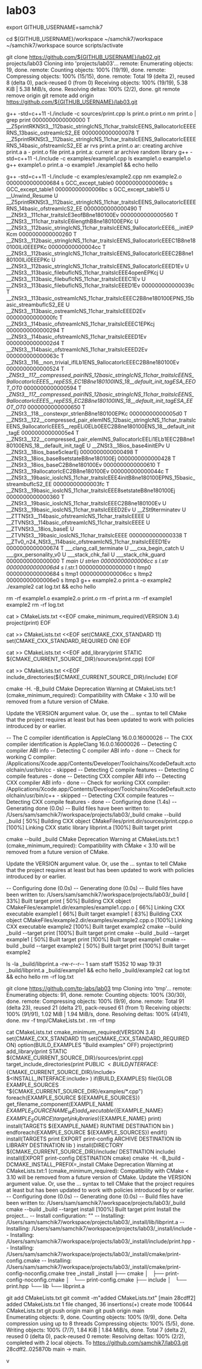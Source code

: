 # lab03
export GITHUB_USERNAME=samchik7



cd ${GITHUB_USERNAME}/workspace
~/samchik7/workspace ~/samchik7/workspace
source scripts/activate




git clone https://github.com/${GITHUB_USERNAME}/lab02.git projects/lab03
Cloning into 'projects/lab03'...
remote: Enumerating objects: 19, done.
remote: Counting objects: 100% (19/19), done.
remote: Compressing objects: 100% (15/15), done.
remote: Total 19 (delta 2), reused 8 (delta 0), pack-reused 0 (from 0)
Receiving objects: 100% (19/19), 5.38 KiB | 5.38 MiB/s, done.
Resolving deltas: 100% (2/2), done.
git remote remove origin
git remote add origin https://github.com/${GITHUB_USERNAME}/lab03.git



g++ -std=c++11 -I./include -c sources/print.cpp
ls print.o
print.o
nm print.o | grep print
0000000000000000 T __Z5printRKNSt3__112basic_stringIcNS_11char_traitsIcEENS_9allocatorIcEEEERNS_13basic_ostreamIcS2_EE
0000000000000078 T __Z5printRKNSt3__112basic_stringIcNS_11char_traitsIcEENS_9allocatorIcEEEERNS_14basic_ofstreamIcS2_EE
ar rvs print.a print.o
ar: creating archive print.a
a - print.o
file print.a
print.a: current ar archive random library
g++ -std=c++11 -I./include -c examples/example1.cpp
ls example1.o
example1.o
g++ example1.o print.a -o example1
./example1 && echo
hello




g++ -std=c++11 -I./include -c examples/example2.cpp
nm example2.o
0000000000000684 s GCC_except_table0
000000000000069c s GCC_except_table1
00000000000006bc s GCC_except_table15
                 U __Unwind_Resume
                 U __Z5printRKNSt3__112basic_stringIcNS_11char_traitsIcEENS_9allocatorIcEEEERNS_14basic_ofstreamIcS2_EE
0000000000000490 T __ZNSt3__111char_traitsIcE3eofB8ne180100Ev
0000000000000560 T __ZNSt3__111char_traitsIcE6lengthB8ne180100EPKc
                 U __ZNSt3__112basic_stringIcNS_11char_traitsIcEENS_9allocatorIcEEE6__initEPKcm
0000000000000260 T __ZNSt3__112basic_stringIcNS_11char_traitsIcEENS_9allocatorIcEEEC1B8ne180100ILi0EEEPKc
00000000000004cc T __ZNSt3__112basic_stringIcNS_11char_traitsIcEENS_9allocatorIcEEEC2B8ne180100ILi0EEEPKc
                 U __ZNSt3__112basic_stringIcNS_11char_traitsIcEENS_9allocatorIcEEED1Ev
                 U __ZNSt3__113basic_filebufIcNS_11char_traitsIcEEE4openEPKcj
                 U __ZNSt3__113basic_filebufIcNS_11char_traitsIcEEEC1Ev
                 U __ZNSt3__113basic_filebufIcNS_11char_traitsIcEEED1Ev
000000000000039c T __ZNSt3__113basic_ostreamIcNS_11char_traitsIcEEEC2B8ne180100EPNS_15basic_streambufIcS2_EE
                 U __ZNSt3__113basic_ostreamIcNS_11char_traitsIcEEED2Ev
00000000000000fc T __ZNSt3__114basic_ofstreamIcNS_11char_traitsIcEEEC1EPKcj
0000000000000294 T __ZNSt3__114basic_ofstreamIcNS_11char_traitsIcEEED1Ev
00000000000002d4 T __ZNSt3__114basic_ofstreamIcNS_11char_traitsIcEEED2Ev
000000000000063c T __ZNSt3__116__non_trivial_ifILb1ENS_9allocatorIcEEEC2B8ne180100Ev
0000000000000524 T __ZNSt3__117__compressed_pairINS_12basic_stringIcNS_11char_traitsIcEENS_9allocatorIcEEE5__repES5_EC1B8ne180100INS_18__default_init_tagESA_EEOT_OT0_
0000000000000594 T __ZNSt3__117__compressed_pairINS_12basic_stringIcNS_11char_traitsIcEENS_9allocatorIcEEE5__repES5_EC2B8ne180100INS_18__default_init_tagESA_EEOT_OT0_
0000000000000650 T __ZNSt3__118__constexpr_strlenB8ne180100EPKc
00000000000005d0 T __ZNSt3__122__compressed_pair_elemINS_12basic_stringIcNS_11char_traitsIcEENS_9allocatorIcEEE5__repELi0ELb0EEC2B8ne180100ENS_18__default_init_tagE
00000000000005e4 T __ZNSt3__122__compressed_pair_elemINS_9allocatorIcEELi1ELb1EEC2B8ne180100ENS_18__default_init_tagE
                 U __ZNSt3__18ios_base4initEPv
                 U __ZNSt3__18ios_base5clearEj
0000000000000498 T __ZNSt3__18ios_base8setstateB8ne180100Ej
0000000000000428 T __ZNSt3__18ios_baseC2B8ne180100Ev
0000000000000610 T __ZNSt3__19allocatorIcEC2B8ne180100Ev
000000000000044c T __ZNSt3__19basic_iosIcNS_11char_traitsIcEEE4initB8ne180100EPNS_15basic_streambufIcS2_EE
00000000000003fc T __ZNSt3__19basic_iosIcNS_11char_traitsIcEEE8setstateB8ne180100Ej
0000000000000360 T __ZNSt3__19basic_iosIcNS_11char_traitsIcEEEC2B8ne180100Ev
                 U __ZNSt3__19basic_iosIcNS_11char_traitsIcEEED2Ev
                 U __ZSt9terminatev
                 U __ZTTNSt3__114basic_ofstreamIcNS_11char_traitsIcEEEE
                 U __ZTVNSt3__114basic_ofstreamIcNS_11char_traitsIcEEEE
                 U __ZTVNSt3__18ios_baseE
                 U __ZTVNSt3__19basic_iosIcNS_11char_traitsIcEEEE
0000000000000338 T __ZTv0_n24_NSt3__114basic_ofstreamIcNS_11char_traitsIcEEED1Ev
0000000000000674 T ___clang_call_terminate
                 U ___cxa_begin_catch
                 U ___gxx_personality_v0
                 U ___stack_chk_fail
                 U ___stack_chk_guard
0000000000000000 T _main
                 U _strlen
00000000000006cc s l_.str
00000000000006d4 s l_.str.1
0000000000000000 t ltmp0
0000000000000684 s ltmp1
00000000000006cc s ltmp2
00000000000006e0 s ltmp3
g++ example2.o print.a -o example2 
./example2
cat log.txt && echo
hello




rm -rf example1.o example2.o print.o
rm -rf print.a
rm -rf example1 example2
rm -rf log.txt




cat > CMakeLists.txt <<EOF
cmake_minimum_required(VERSION 3.4)
project(print)
EOF




cat >> CMakeLists.txt <<EOF
set(CMAKE_CXX_STANDARD 11)
set(CMAKE_CXX_STANDARD_REQUIRED ON)
EOF




cat >> CMakeLists.txt <<EOF
add_library(print STATIC \${CMAKE_CURRENT_SOURCE_DIR}/sources/print.cpp)
EOF




cat >> CMakeLists.txt <<EOF
include_directories(\${CMAKE_CURRENT_SOURCE_DIR}/include)
EOF




cmake -H. -B_build
CMake Deprecation Warning at CMakeLists.txt:1 (cmake_minimum_required):
  Compatibility with CMake < 3.10 will be removed from a future version of
  CMake.

  Update the VERSION argument <min> value.  Or, use the <min>...<max> syntax
  to tell CMake that the project requires at least <min> but has been updated
  to work with policies introduced by <max> or earlier.


-- The C compiler identification is AppleClang 16.0.0.16000026
-- The CXX compiler identification is AppleClang 16.0.0.16000026
-- Detecting C compiler ABI info
-- Detecting C compiler ABI info - done
-- Check for working C compiler: /Applications/Xcode.app/Contents/Developer/Toolchains/XcodeDefault.xctoolchain/usr/bin/cc - skipped
-- Detecting C compile features
-- Detecting C compile features - done
-- Detecting CXX compiler ABI info
-- Detecting CXX compiler ABI info - done
-- Check for working CXX compiler: /Applications/Xcode.app/Contents/Developer/Toolchains/XcodeDefault.xctoolchain/usr/bin/c++ - skipped
-- Detecting CXX compile features
-- Detecting CXX compile features - done
-- Configuring done (1.4s)
-- Generating done (0.0s)
-- Build files have been written to: /Users/sam/samchik7/workspace/projects/lab03/_build
cmake --build _build
[ 50%] Building CXX object CMakeFiles/print.dir/sources/print.cpp.o
[100%] Linking CXX static library libprint.a
[100%] Built target print





cmake --build _build
CMake Deprecation Warning at CMakeLists.txt:1 (cmake_minimum_required):
  Compatibility with CMake < 3.10 will be removed from a future version of
  CMake.

  Update the VERSION argument <min> value.  Or, use the <min>...<max> syntax
  to tell CMake that the project requires at least <min> but has been updated
  to work with policies introduced by <max> or earlier.


-- Configuring done (0.0s)
-- Generating done (0.0s)
-- Build files have been written to: /Users/sam/samchik7/workspace/projects/lab03/_build
[ 33%] Built target print
[ 50%] Building CXX object CMakeFiles/example1.dir/examples/example1.cpp.o
[ 66%] Linking CXX executable example1
[ 66%] Built target example1
[ 83%] Building CXX object CMakeFiles/example2.dir/examples/example2.cpp.o
[100%] Linking CXX executable example2
[100%] Built target example2
cmake --build _build --target print
[100%] Built target print
cmake --build _build --target example1
[ 50%] Built target print
[100%] Built target example1
cmake --build _build --target example2
[ 50%] Built target print
[100%] Built target example2





ls -la _build/libprint.a
-rw-r--r--  1 sam  staff  15352 10 мар 19:31 _build/libprint.a
 _build/example1 && echo
hello
_build/example2
cat log.txt && echo
hello
rm -rf log.txt





git clone https://github.com/tp-labs/lab03 tmp 
Cloning into 'tmp'...
remote: Enumerating objects: 91, done.
remote: Counting objects: 100% (30/30), done.
remote: Compressing objects: 100% (9/9), done.
remote: Total 91 (delta 23), reused 21 (delta 21), pack-reused 61 (from 1)
Receiving objects: 100% (91/91), 1.02 MiB | 1.94 MiB/s, done.
Resolving deltas: 100% (41/41), done.
mv -f tmp/CMakeLists.txt .
rm -rf tmp




cat CMakeLists.txt
cmake_minimum_required(VERSION 3.4)
set(CMAKE_CXX_STANDARD 11)
set(CMAKE_CXX_STANDARD_REQUIRED ON)
option(BUILD_EXAMPLES "Build examples" OFF)
project(print)
add_library(print STATIC ${CMAKE_CURRENT_SOURCE_DIR}/sources/print.cpp)
target_include_directories(print PUBLIC
  $<BUILD_INTERFACE:${CMAKE_CURRENT_SOURCE_DIR}/include>
  $<INSTALL_INTERFACE:include>
)
if(BUILD_EXAMPLES)
  file(GLOB EXAMPLE_SOURCES "${CMAKE_CURRENT_SOURCE_DIR}/examples/*.cpp")
  foreach(EXAMPLE_SOURCE ${EXAMPLE_SOURCES})
    get_filename_component(EXAMPLE_NAME ${EXAMPLE_SOURCE} NAME_WE)
    add_executable(${EXAMPLE_NAME} ${EXAMPLE_SOURCE})
    target_link_libraries(${EXAMPLE_NAME} print)
    install(TARGETS ${EXAMPLE_NAME}
      RUNTIME DESTINATION bin
    )
  endforeach(EXAMPLE_SOURCE ${EXAMPLE_SOURCES})
endif()
install(TARGETS print
    EXPORT print-config
    ARCHIVE DESTINATION lib
    LIBRARY DESTINATION lib
)
install(DIRECTORY ${CMAKE_CURRENT_SOURCE_DIR}/include/ DESTINATION include)
install(EXPORT print-config DESTINATION cmake)
cmake -H. -B_build -DCMAKE_INSTALL_PREFIX=_install
CMake Deprecation Warning at CMakeLists.txt:1 (cmake_minimum_required):
  Compatibility with CMake < 3.10 will be removed from a future version of
  CMake.
  Update the VERSION argument <min> value.  Or, use the <min>...<max> syntax
  to tell CMake that the project requires at least <min> but has been updated
  to work with policies introduced by <max> or earlier.
-- Configuring done (0.0s)
-- Generating done (0.0s)
-- Build files have been written to: /Users/sam/samchik7/workspace/projects/lab03/_build
cmake --build _build --target install
[100%] Built target print
Install the project...
-- Install configuration: ""
-- Installing: /Users/sam/samchik7/workspace/projects/lab03/_install/lib/libprint.a
-- Installing: /Users/sam/samchik7/workspace/projects/lab03/_install/include
-- Installing: /Users/sam/samchik7/workspace/projects/lab03/_install/include/print.hpp
-- Installing: /Users/sam/samchik7/workspace/projects/lab03/_install/cmake/print-config.cmake
-- Installing: /Users/sam/samchik7/workspace/projects/lab03/_install/cmake/print-config-noconfig.cmake
tree _install
_install
├── cmake
│   ├── print-config-noconfig.cmake
│   └── print-config.cmake
├── include
│   └── print.hpp
└── lib
    └── libprint.a



git add CMakeLists.txt
git commit -m"added CMakeLists.txt"
[main 28cdff2] added CMakeLists.txt
 1 file changed, 36 insertions(+)
 create mode 100644 CMakeLists.txt
git push origin main
 git push origin main  
Enumerating objects: 9, done.
Counting objects: 100% (9/9), done.
Delta compression using up to 8 threads
Compressing objects: 100% (5/5), done.
Writing objects: 100% (7/7), 1.84 KiB | 1.84 MiB/s, done.
Total 7 (delta 2), reused 0 (delta 0), pack-reused 0
remote: Resolving deltas: 100% (2/2), completed with 2 local objects.
To https://github.com/samchik7/lab03.git
   28cdff2..025870b  main -> main.













v
